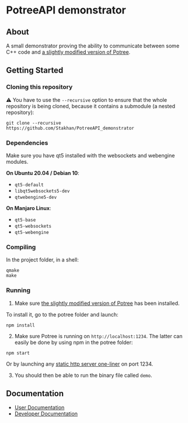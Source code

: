 # PotreeAPI demonstrator

## About
A small demonstrator proving the ability to communicate between some C++ code and [a slightly modified version of Potree](https://github.com/Stakhan/potree).

## Getting Started

### Cloning this repository
:warning: You have to use the `--recursive` option to ensure that the whole repository is being cloned, because it contains a submodule (a nested repository):
```
git clone --recursive https://github.com/Stakhan/PotreeAPI_demonstrator
```

### Dependencies
Make sure you have qt5 installed with the websockets and webengine modules.

__On Ubuntu 20.04 / Debian 10__: 
+ `qt5-default`
+ `libqt5websockets5-dev`
+ `qtwebengine5-dev`

__On Manjaro Linux__: 
+ `qt5-base`
+ `qt5-websockets`
+ `qt5-webengine`

### Compiling
In the project folder, in a shell:
```
qmake
make
```

### Running
1. Make sure [the slightly modified version of Potree](https://github.com/Stakhan/potree) has been installed.

To install it, go to the potree folder and launch:
```
npm install
``` 

2. Make sure Potree is running on `http://localhost:1234`. The latter can easily be done by using npm in the potree folder:
```
npm start 
```
Or by launching any [static http server one-liner](https://gist.github.com/willurd/5720255) on port 1234.

3. You should then be able to run the binary file called `demo`.

## Documentation

+ [User Documentation](docs/user_doc.md)
+ [Developer Documentation](docs/dev_docs/md/dev_docs.md)
